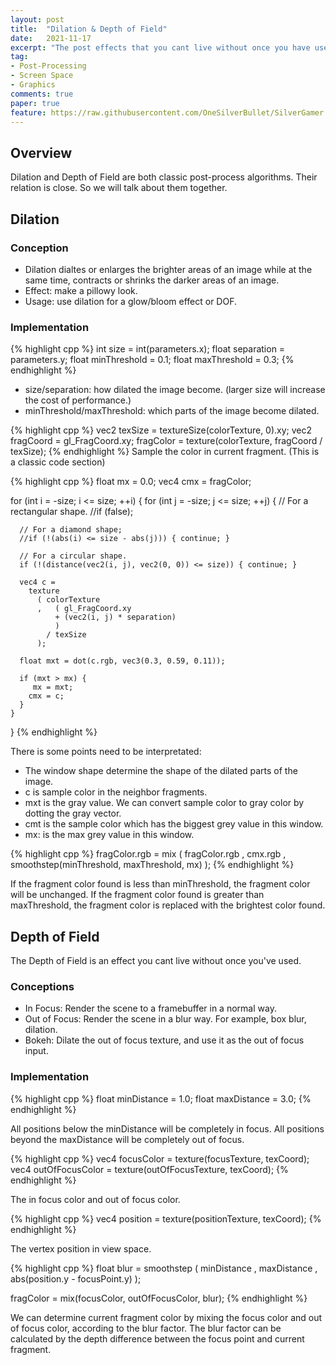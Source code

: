```yaml
---
layout: post
title:  "Dilation & Depth of Field"
date:   2021-11-17
excerpt: "The post effects that you cant live without once you have used."
tag:
- Post-Processing 
- Screen Space
- Graphics
comments: true
paper: true
feature: https://raw.githubusercontent.com/OneSilverBullet/SilverGamer.GitHub.io/gh-pages/_img/blogHead/DOF.jpg
---
```

## Overview

Dilation and Depth of Field are both classic post-process algorithms. Their relation is close. So we will talk about them together.

## Dilation

### Conception

* Dilation dialtes or enlarges the brighter areas of an image while at the same time, contracts or shrinks the darker areas of an image. 
* Effect: make a pillowy look.
* Usage: use dilation for a glow/bloom effect or DOF.

### Implementation

{% highlight cpp %}
  int   size         = int(parameters.x);
  float separation   =     parameters.y;
  float minThreshold = 0.1;
  float maxThreshold = 0.3;
{% endhighlight %}

* size/separation: how dilated the image become. (larger size will increase the cost of performance.)
* minThreshold/maxThreshold: which parts of the image become dilated.

{% highlight cpp %}
vec2 texSize   = textureSize(colorTexture, 0).xy;
vec2 fragCoord = gl_FragCoord.xy;
fragColor = texture(colorTexture, fragCoord / texSize);
{% endhighlight %}
Sample the color in current fragment. (This is a classic code section)

{% highlight cpp %}
  float  mx = 0.0;
  vec4  cmx = fragColor;

  for (int i = -size; i <= size; ++i) {
    for (int j = -size; j <= size; ++j) {
      // For a rectangular shape.
      //if (false);

      // For a diamond shape;
      //if (!(abs(i) <= size - abs(j))) { continue; }

      // For a circular shape.
      if (!(distance(vec2(i, j), vec2(0, 0)) <= size)) { continue; }

      vec4 c =
        texture
          ( colorTexture
          ,   ( gl_FragCoord.xy
              + (vec2(i, j) * separation)
              )
            / texSize
          );

      float mxt = dot(c.rgb, vec3(0.3, 0.59, 0.11));

      if (mxt > mx) {
         mx = mxt;
        cmx = c;
      }
    }
  }
{% endhighlight %}

There is some points need to be interpretated:
* The window shape determine the shape of the dilated parts of the image.
* c is sample color in the neighbor fragments.
* mxt is the gray value. We can convert sample color to gray color by dotting the gray vector.
* cmt is the sample color which has the biggest grey value in this window.
* mx: is the max grey value in this window.



{% highlight cpp %}
 fragColor.rgb =
    mix
      ( fragColor.rgb
      , cmx.rgb
      , smoothstep(minThreshold, maxThreshold, mx)
      );
{% endhighlight %}

If the fragment color found is less than minThreshold, the fragment color will be unchanged. If the fragment color found is greater than maxThreshold, the fragment color is replaced with the brightest color found.


## Depth of Field

The Depth of Field is an effect you cant live without once you've used.

### Conceptions

* In Focus: Render the scene to a framebuffer in a normal way.
* Out of Focus: Render the scene in a blur way. For example, box blur, dilation.
* Bokeh: Dilate the out of focus texture, and use it as the out of focus input.

### Implementation


{% highlight cpp %}
  float minDistance = 1.0;
  float maxDistance = 3.0;
{% endhighlight %}

All positions below the minDistance will be completely in focus. All positions beyond the maxDistance will be completely out of focus.

{% highlight cpp %}
  vec4 focusColor      = texture(focusTexture, texCoord);
  vec4 outOfFocusColor = texture(outOfFocusTexture, texCoord);
{% endhighlight %}

The in focus color and out of focus color.

{% highlight cpp %}
  vec4 position = texture(positionTexture, texCoord);
{% endhighlight %}


The vertex position in view space.

{% highlight cpp %}
  float blur =
    smoothstep
      ( minDistance
      , maxDistance
      , abs(position.y - focusPoint.y)
      );
      
  fragColor = mix(focusColor, outOfFocusColor, blur);
{% endhighlight %}

We can determine current fragment color by mixing the focus color and out of focus color, according to the blur factor. The blur factor can be calculated by the depth difference between the focus point and current fragment.



